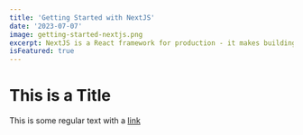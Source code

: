 ```yaml
---
title: 'Getting Started with NextJS'
date: '2023-07-07'
image: getting-started-nextjs.png
excerpt: NextJS is a React framework for production - it makes building fullstack React apps and sites a breze and ships with built in SSR.
isFeatured: true
---
```


# This is a Title

This is some regular text with a [link](https://gogole.com)
